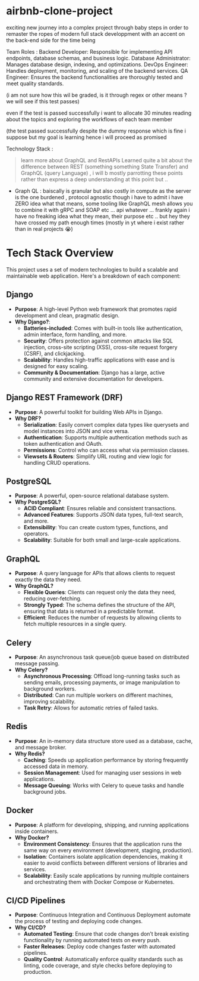 # airbnb-clone-project
exciting new journey into a complex project through baby steps in order to remaster the ropes of modern full stack developpment with an accent on the back-end side for the time being


Team Roles :
Backend Developer: Responsible for implementing API endpoints, database schemas, and business logic.
Database Administrator: Manages database design, indexing, and optimizations.
DevOps Engineer: Handles deployment, monitoring, and scaling of the backend services.
QA Engineer: Ensures the backend functionalities are thoroughly tested and meet quality standards.

(i am not sure how this wil be graded, is it through regex or other means ? we will see if this test passes) 

even if the test is passed successfully i want to allocate 30 minutes reading about the topics and exploring the workflows of each team member

(the test passed successfully despite the dummy response which is fine i suppose but my goal is learning hence i will proceed as promised

Technology Stack :
> learn more about GraphQL and RestAPIs
> Learned quite a bit about the difference between REST (something something State Transfer) and GraphQL (query Language) , i will b mostly parrotting these points rather than express a deep understanding at this point but ..
- Graph QL : baiscally is granular but also costly in compute as the server is the one burdened , protocol agnostic though i have to admit i have ZERO idea what that means, some tooling like GraphQL mesh allows you to combine it with gRPC and SOAP etc ... api whatever ... frankly again i have no freaking idea what they mean, their purpose etc .. but hey they have crossed my path enough times (mostly in yt where i exist rather than in real projects 😭)

# Tech Stack Overview

This project uses a set of modern technologies to build a scalable and maintainable web application. Here's a breakdown of each component:

## **Django**
- **Purpose**: A high-level Python web framework that promotes rapid development and clean, pragmatic design.
- **Why Django?**: 
  - **Batteries-included**: Comes with built-in tools like authentication, admin interface, form handling, and more.
  - **Security**: Offers protection against common attacks like SQL injection, cross-site scripting (XSS), cross-site request forgery (CSRF), and clickjacking.
  - **Scalability**: Handles high-traffic applications with ease and is designed for easy scaling.
  - **Community & Documentation**: Django has a large, active community and extensive documentation for developers.

## **Django REST Framework (DRF)**
- **Purpose**: A powerful toolkit for building Web APIs in Django.
- **Why DRF?**
  - **Serialization**: Easily convert complex data types like querysets and model instances into JSON and vice versa.
  - **Authentication**: Supports multiple authentication methods such as token authentication and OAuth.
  - **Permissions**: Control who can access what via permission classes.
  - **Viewsets & Routers**: Simplify URL routing and view logic for handling CRUD operations.

## **PostgreSQL**
- **Purpose**: A powerful, open-source relational database system.
- **Why PostgreSQL?**
  - **ACID Compliant**: Ensures reliable and consistent transactions.
  - **Advanced Features**: Supports JSON data types, full-text search, and more.
  - **Extensibility**: You can create custom types, functions, and operators.
  - **Scalability**: Suitable for both small and large-scale applications.

## **GraphQL**
- **Purpose**: A query language for APIs that allows clients to request exactly the data they need.
- **Why GraphQL?**
  - **Flexible Queries**: Clients can request only the data they need, reducing over-fetching.
  - **Strongly Typed**: The schema defines the structure of the API, ensuring that data is returned in a predictable format.
  - **Efficient**: Reduces the number of requests by allowing clients to fetch multiple resources in a single query.

## **Celery**
- **Purpose**: An asynchronous task queue/job queue based on distributed message passing.
- **Why Celery?**
  - **Asynchronous Processing**: Offload long-running tasks such as sending emails, processing payments, or image manipulation to background workers.
  - **Distributed**: Can run multiple workers on different machines, improving scalability.
  - **Task Retry**: Allows for automatic retries of failed tasks.

## **Redis**
- **Purpose**: An in-memory data structure store used as a database, cache, and message broker.
- **Why Redis?**
  - **Caching**: Speeds up application performance by storing frequently accessed data in memory.
  - **Session Management**: Used for managing user sessions in web applications.
  - **Message Queuing**: Works with Celery to queue tasks and handle background jobs.

## **Docker**
- **Purpose**: A platform for developing, shipping, and running applications inside containers.
- **Why Docker?**
  - **Environment Consistency**: Ensures that the application runs the same way on every environment (development, staging, production).
  - **Isolation**: Containers isolate application dependencies, making it easier to avoid conflicts between different versions of libraries and services.
  - **Scalability**: Easily scale applications by running multiple containers and orchestrating them with Docker Compose or Kubernetes.

## **CI/CD Pipelines**
- **Purpose**: Continuous Integration and Continuous Deployment automate the process of testing and deploying code changes.
- **Why CI/CD?**
  - **Automated Testing**: Ensure that code changes don’t break existing functionality by running automated tests on every push.
  - **Faster Releases**: Deploy code changes faster with automated pipelines.
  - **Quality Control**: Automatically enforce quality standards such as linting, code coverage, and style checks before deploying to production.
